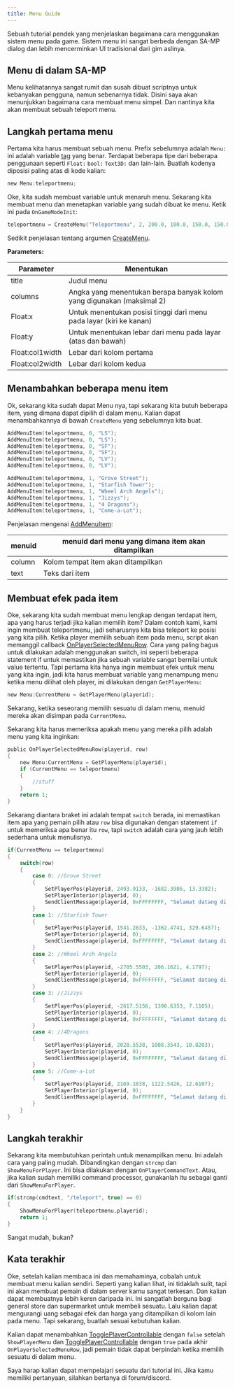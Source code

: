 ```yaml
---
title: Menu Guide
---
```


Sebuah tutorial pendek yang menjelaskan bagaimana cara menggunakan sistem menu pada game. Sistem menu ini sangat berbeda dengan SA-MP dialog dan lebih mencerminkan UI tradisional dari gim aslinya.

## Menu di dalam SA-MP

Menu kelihatannya sangat rumit dan susah dibuat scriptnya untuk kebanyakan pengguna, namun sebenarnya tidak. Disini saya akan menunjukkan bagaimana cara membuat menu simpel. Dan nantinya kita akan membuat sebuah teleport menu.

## Langkah pertama menu

Pertama kita harus membuat sebuah menu. Prefix sebelumnya adalah `Menu:` ini adalah variable [tag](../scripting/language/tags) yang benar. Terdapat beberapa tipe dari beberapa penggunaan seperti `Float:` `bool:` `Text3D:` dan lain-lain. Buatlah kodenya diposisi paling atas di kode kalian:

```c
new Menu:teleportmenu;
```

Oke, kita sudah membuat variable untuk menaruh menu. Sekarang kita membuat menu dan menetapkan variable yang sudah dibuat ke menu. Ketik ini pada `OnGameModeInit`:

```c
teleportmenu = CreateMenu("Teleportmenu", 2, 200.0, 100.0, 150.0, 150.0);
```

Sedikit penjelasan tentang argumen [CreateMenu](../scripting/functions/CreateMenu).

**Parameters:**

| Parameter       | Menentukan                                                            |
| --------------- | --------------------------------------------------------------------- |
| title           | Judul menu                                                            |
| columns         | Angka yang menentukan berapa banyak kolom yang digunakan (maksimal 2) |
| Float:x         | Untuk menentukan posisi tinggi dari menu pada layar (kiri ke kanan)   |
| Float:y         | Untuk menentukan lebar dari menu pada layar (atas dan bawah)          |
| Float:col1width | Lebar dari kolom pertama                                              |
| Float:col2width | Lebar dari kolom kedua                                                |

## Menambahkan beberapa menu item

Ok, sekarang kita sudah dapat Menu nya, tapi sekarang kita butuh beberapa item, yang dimana dapat dipilih di dalam menu. Kalian dapat menambahkannya di bawah `CreateMenu` yang sebelumnya kita buat.

```c
AddMenuItem(teleportmenu, 0, "LS");
AddMenuItem(teleportmenu, 0, "LS");
AddMenuItem(teleportmenu, 0, "SF");
AddMenuItem(teleportmenu, 0, "SF");
AddMenuItem(teleportmenu, 0, "LV");
AddMenuItem(teleportmenu, 0, "LV");

AddMenuItem(teleportmenu, 1, "Grove Street");
AddMenuItem(teleportmenu, 1, "Starfish Tower");
AddMenuItem(teleportmenu, 1, "Wheel Arch Angels");
AddMenuItem(teleportmenu, 1, "Jizzys");
AddMenuItem(teleportmenu, 1, "4 Dragons");
AddMenuItem(teleportmenu, 1, "Come-a-Lot");
```

Penjelasan mengenai [AddMenuItem](../scripting/functions/AddMenuItem):

| menuid | menuid dari menu yang dimana item akan ditampilkan |
| ------ | -------------------------------------------------- |
| column | Kolom tempat item akan ditampilkan                 |
| text   | Teks dari item                                     |

## Membuat efek pada item

Oke, sekarang kita sudah membuat menu lengkap dengan terdapat item, apa yang harus terjadi jika kalian memilih item? Dalam contoh kami, kami ingin membuat teleportmenu, jadi seharusnya kita bisa teleport ke posisi yang kita pilih. Ketika player memilih sebuah item pada menu, script akan memanggil callback [OnPlayerSelectedMenuRow](../scripting/callbacks/OnPlayerSelectedMenuRow). Cara yang paling bagus untuk dilakukan adalah menggunakan switch, ini seperti beberapa statement if untuk memastikan jika sebuah variable sangat bernilai untuk value tertentu. Tapi pertama kita hanya ingin membuat efek untuk menu yang kita ingin, jadi kita harus membuat variable yang menampung menu ketika menu dilihat oleh player, ini dilakukan dengan `GetPlayerMenu`:

```c
new Menu:CurrentMenu = GetPlayerMenu(playerid);
```

Sekarang, ketika seseorang memilih sesuatu di dalam menu, menuid mereka akan disimpan pada `CurrentMenu`.

Sekarang kita harus memeriksa apakah menu yang mereka pilih adalah menu yang kita inginkan:

```c
public OnPlayerSelectedMenuRow(playerid, row)
{
    new Menu:CurrentMenu = GetPlayerMenu(playerid);
    if (CurrentMenu == teleportmenu)
    {
        //stuff
    }
    return 1;
}
```

Sekarang diantara braket ini adalah tempat `switch` berada, ini memastikan item apa yang pemain pilih atau `row` bisa digunakan dengan statement `if` untuk memeriksa apa benar itu `row`, tapi `switch` adalah cara yang jauh lebih sederhana untuk menulisnya.

```c
if(CurrentMenu == teleportmenu)
{
    switch(row)
    {
        case 0: //Grove Street
        {
            SetPlayerPos(playerid, 2493.9133, -1682.3986, 13.3382);
            SetPlayerInterior(playerid, 0);
            SendClientMessage(playerid, 0xFFFFFFFF, "Selamat datang di Grove Street");
        }
        case 1: //Starfish Tower
        {
            SetPlayerPos(playerid, 1541.2833, -1362.4741, 329.6457);
            SetPlayerInterior(playerid, 0);
            SendClientMessage(playerid, 0xFFFFFFFF, "Selamat datang di atas Starfish Tower");
        }
        case 2: //Wheel Arch Angels
        {
            SetPlayerPos(playerid, -2705.5503, 206.1621, 4.1797);
            SetPlayerInterior(playerid, 0);
            SendClientMessage(playerid, 0xFFFFFFFF, "Selamat datang di Wheel Arch Angels tuning-shop");
        }
        case 3: //Jizzys
        {
            SetPlayerPos(playerid, -2617.5156, 1390.6353, 7.1105);
            SetPlayerInterior(playerid, 0);
            SendClientMessage(playerid, 0xFFFFFFFF, "Selamat datang di Jizzy's Nightclub!");
        }
        case 4: //4Dragons
        {
            SetPlayerPos(playerid, 2028.5538, 1008.3543, 10.8203);
            SetPlayerInterior(playerid, 0);
            SendClientMessage(playerid, 0xFFFFFFFF, "Selamat datang di Four Dragons Casino");
        }
        case 5: //Come-a-Lot
        {
            SetPlayerPos(playerid, 2169.1838, 1122.5426, 12.6107);
            SetPlayerInterior(playerid, 0);
            SendClientMessage(playerid, 0xFFFFFFFF, "Selamat datang di Come-a-Lot casino!");
        }
    }
}
```

## Langkah terakhir

Sekarang kita membutuhkan perintah untuk menampilkan menu. Ini adalah cara yang paling mudah. Dibandingkan dengan `strcmp` dan `ShowMenuForPlayer`. Ini bisa dilakukan dengan `OnPlayerCommandText`. Atau, jika kalian sudah memiliki command processor, gunakanlah itu sebagai ganti dari `ShowMenuForPlayer`.

```c
if(strcmp(cmdtext, "/teleport", true) == 0)
{
    ShowMenuForPlayer(teleportmenu,playerid);
    return 1;
}
```

Sangat mudah, bukan?

## Kata terakhir

Oke, setelah kalian membaca ini dan memahaminya, cobalah untuk membuat menu kalian sendiri. Seperti yang kalian lihat, ini tidaklah sulit, tapi ini akan membuat pemain di dalam server kamu sangat terkesan. Dan kalian dapat membuatnya lebih keren daripada ini. Ini sangatlah berguna bagi general store dan supermarket untuk membeli sesuatu. Lalu kalian dapat mengurangi uang sebagai efek dan harga yang ditampilkan di kolom lain pada menu. Tapi sekarang, buatlah sesuai kebutuhan kalian.

Kalian dapat menambahkan [TogglePlayerControllable](../scripting/functions/TogglePlayerControllable) dengan `false` setelah `ShowPlayerMenu` dan [TogglePlayerControllable](../scripting/functions/TogglePlayerControllable) dengan `true` pada akhir `OnPlayerSelectedMenuRow`, jadi pemain tidak dapat berpindah ketika memilih sesuatu di dalam menu.

Saya harap kalian dapat mempelajari sesuatu dari tutorial ini. Jika kamu memiliki pertanyaan, silahkan bertanya di forum/discord.